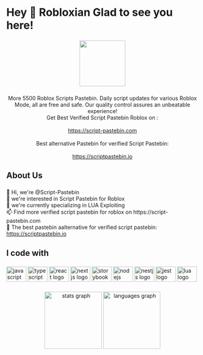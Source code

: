 <h1 align="left">Hey 👋 Robloxian Glad to see you here!</h1>

###

<div align="center">
  <img height="120" src="https://script-pastebin.com/static/images/logo.png"/>
</div>

###

<p align="center">More 5500 Roblox Scripts Pastebin. Daily script updates for various Roblox Mode, all are free and safe. Our quality control assures an unbeatable experience!<br>Get Best Verified Script Pastebin Roblox on :<br><br><a href="https://script-pastebin.com">https://script-pastebin.com</a><br><br>Best alternative Pastebin for verified Script Pastebin:<br><br><a href="https://scriptpastebin.io">https://scriptpastebin.io</a></p>

###

<h2 align="left">About Us</h2>

###

<p align="left">👋 Hi, we're @Script-Pastebin<br>👀 we're interested in Script Pastebin for Roblox<br>🌱 we're currently specializing  in LUA Exploiting<br>📫 Find more verified script pastebin for roblox on https://script-pastebin.com<br>👀 The best pastebin aalternative for verified script pastebin: <a href="https://scriptpastebin.io">https://scriptpastebin.io</a></p>

###

<h2 align="left">I code with</h2>

###

<div align="left">
  <img src="https://cdn.jsdelivr.net/gh/devicons/devicon/icons/javascript/javascript-original.svg" height="40" width="52" alt="javascript logo"  />
  <img src="https://cdn.jsdelivr.net/gh/devicons/devicon/icons/typescript/typescript-original.svg" height="40" width="52" alt="typescript logo"  />
  <img src="https://cdn.jsdelivr.net/gh/devicons/devicon/icons/react/react-original.svg" height="40" width="52" alt="react logo"  />
  <img src="https://cdn.jsdelivr.net/gh/devicons/devicon/icons/nextjs/nextjs-original.svg" height="40" width="52" alt="nextjs logo"  />
  <img src="https://cdn.jsdelivr.net/gh/devicons/devicon/icons/storybook/storybook-original.svg" height="40" width="52" alt="storybook logo"  />
  <img src="https://cdn.jsdelivr.net/gh/devicons/devicon/icons/nodejs/nodejs-original.svg" height="40" width="52" alt="nodejs logo"  />
  <img src="https://cdn.jsdelivr.net/gh/devicons/devicon/icons/nestjs/nestjs-plain.svg" height="40" width="52" alt="nestjs logo"  />
  <img src="https://cdn.jsdelivr.net/gh/devicons/devicon/icons/jest/jest-plain.svg" height="40" width="52" alt="jest logo"  />
  <img src="https://cdn.jsdelivr.net/gh/devicons/devicon/icons/lua/lua-original.svg" height="40" width="52" alt="lua logo"  />
</div>

###

<div align="center">
  <img src="https://github-readme-stats.vercel.app/api?hide_title=false&hide_rank=false&show_icons=true&include_all_commits=true&count_private=true&disable_animations=false&theme=dracula&locale=en&hide_border=false&username=script-pastebin" height="150" alt="stats graph"  />
  <img src="https://github-readme-stats.vercel.app/api/top-langs?locale=en&hide_title=false&layout=compact&card_width=320&langs_count=5&theme=dracula&hide_border=false&username=script-pastebin" height="150" alt="languages graph"  />
</div>

###
